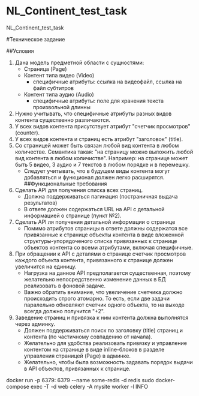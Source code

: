 # NL_Continent_test_task
NL_Continent_test_task

#Техническое задание

##Условия
1. Дана модель предметной области с сущностями:
   - Страница (Page)
   - Контент типа видео (Video)
       - специфичные атрибуты: ссылка на видеофайл, ссылка на файл субтитров
   - Контент типа аудио (Audio)
       - специфичные атрибуты: поле для хранения текста произвольной длинны
2. Нужно учитывать, что специфичные атрибуты разных видов контента существенно различаются.
3. У всех видов контента присутствует атрибут "счетчик просмотров" (counter).
4. У всех видов контента и страниц есть атрибут "заголовок" (title).
5. Со страницей может быть связан любой вид контента в любом количестве. Семантика такая: "на страницу можно выложить любой вид контента в любом количистве". Например: на странице может быть 5 видео, 3 аудио и 7 текстов в любом порядке и в перемешку.
   - Следует учитывать, что в будущем виды контента могут добавляться и функционал должен легко расширятся.
##Функциональные требования
1. Сделать API для получения списка всех страниц.
   - Должна поддерживаться пагинация (постраничная выдача результатов)
   - В ответе должен содержаться URL на API с детальной информацией о странице (пункт №2).
2. Сделать API ля получения детальной информации о странице
   - Помимо атрибутов страницы в ответе должны содержатся все привязанные к странице объекты контента в виде вложенной структуры-упорядоченого списка привязанных к странице объектов контента со всеми атрибутами, включая специфичные.
3. При обращении к API с деталями о странице счетчик просмотров каждого объекта контента, привязанного к странице должен увеличится на единицу.
   - Нагрузка на данное API предполагается существенная, поэтому желательно непосредственно изменение данных в БД реализовать в фоновой задаче.
   - Важно обратить внимание, что увеличение счетчика должно происходить строго атомарно. То есть, если две задачи паралельно обновляют счетчик одного объекта, то на выходе всегда должно получится "+2".
4. Заведение страниц и привязка к ним контента должна выполнятся через админку.
   - Должен поддерживаться поиск по заголовку (title) страниц и контента (по частичному совпадению от начала).
   - Желательно для удобства реализовать привязку и управление контентом на странице в виде inline-блоков в разделе управления страницей (Page) в админке.
   - Желательно, чтобы была возможность задавать порядок выдачи в API объектов, привязанных к странице.





docker run -p 6379: 6379 --name some-redis -d redis
sudo docker-compose exec -T -d web celery -A mysite worker -l INFO
